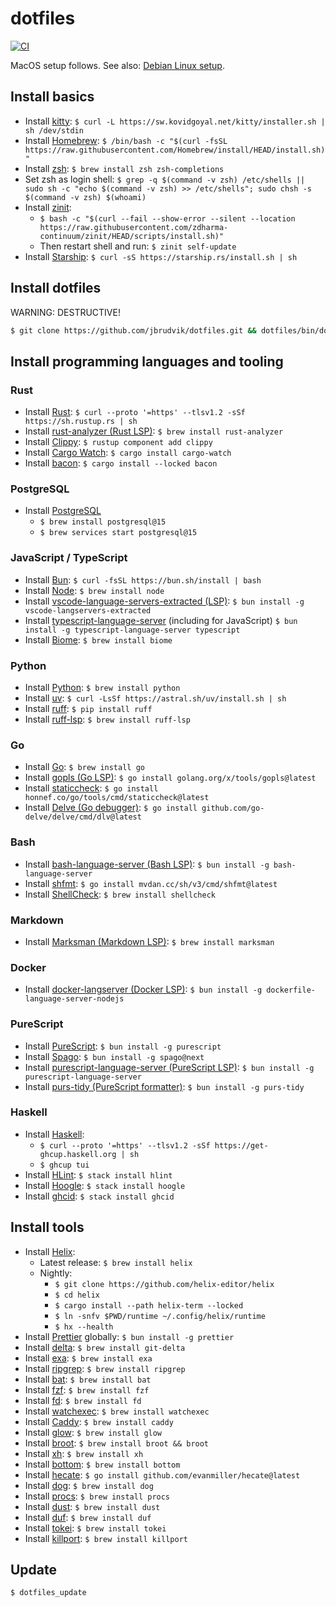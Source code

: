 # dotfiles

[![CI](https://github.com/jbrudvik/dotfiles/actions/workflows/ci.yml/badge.svg)](https://github.com/jbrudvik/dotfiles/actions/workflows/ci.yml)

MacOS setup follows. See also: [Debian Linux setup](/README_debian_linux.md).

## Install basics

- Install [kitty](https://sw.kovidgoyal.net/kitty/): `$ curl -L https://sw.kovidgoyal.net/kitty/installer.sh | sh /dev/stdin`
- Install [Homebrew](https://brew.sh): `$ /bin/bash -c "$(curl -fsSL https://raw.githubusercontent.com/Homebrew/install/HEAD/install.sh)"`
- Install [zsh](https://en.wikipedia.org/wiki/Z_shell): `$ brew install zsh zsh-completions`
- Set zsh as login shell: `$ grep -q $(command -v zsh) /etc/shells || sudo sh -c "echo $(command -v zsh) >> /etc/shells"; sudo chsh -s $(command -v zsh) $(whoami)`
- Install [zinit](https://github.com/zdharma-continuum/zinit):
  - `$ bash -c "$(curl --fail --show-error --silent --location https://raw.githubusercontent.com/zdharma-continuum/zinit/HEAD/scripts/install.sh)"`
  - Then restart shell and run: `$ zinit self-update`
- Install [Starship](https://github.com/starship/starship): `$ curl -sS https://starship.rs/install.sh | sh`

## Install dotfiles

WARNING: DESTRUCTIVE!

```sh
$ git clone https://github.com/jbrudvik/dotfiles.git && dotfiles/bin/dotfiles_install`
```

## Install programming languages and tooling

### Rust

- Install [Rust](https://www.rust-lang.org): `$ curl --proto '=https' --tlsv1.2 -sSf https://sh.rustup.rs | sh`
- Install [rust-analyzer (Rust LSP)](https://github.com/rust-lang/rust-analyzer): `$ brew install rust-analyzer`
- Install [Clippy](https://github.com/rust-lang/rust-clippy): `$ rustup component add clippy`
- Install [Cargo Watch](https://github.com/watchexec/cargo-watch): `$ cargo install cargo-watch`
- Install [bacon](https://github.com/Canop/bacon): `$ cargo install --locked bacon`

### PostgreSQL

- Install [PostgreSQL](https://www.postgresql.org)
  - `$ brew install postgresql@15`
  - `$ brew services start postgresql@15`

### JavaScript / TypeScript

- Install [Bun](https://bun.sh): `$ curl -fsSL https://bun.sh/install | bash`
- Install [Node](https://nodejs.org): `$ brew install node`
- Install [vscode-language-servers-extracted (LSP)](https://www.npmjs.com/package/vscode-langservers-extracted): `$ bun install -g vscode-langservers-extracted`
- Install [typescript-language-server](https://www.npmjs.com/package/typescript-language-server) (including for JavaScript) `$ bun install -g typescript-language-server typescript`
- Install [Biome](https://biomejs.dev): `$ brew install biome`

### Python

- Install [Python](https://www.python.org): `$ brew install python`
- Install [uv](https://github.com/astral-sh/uv): `$ curl -LsSf https://astral.sh/uv/install.sh | sh`
- Install [ruff](https://github.com/astral-sh/ruff): `$ pip install ruff`
- Install [ruff-lsp](https://github.com/astral-sh/ruff-lsp#installation-and-usage): `$ brew install ruff-lsp`

### Go

- Install [Go](https://go.dev): `$ brew install go`
- Install [gopls (Go LSP)](https://pkg.go.dev/golang.org/x/tools/gopls): `$ go install golang.org/x/tools/gopls@latest`
- Install [staticcheck](https://github.com/dominikh/go-tools): `$ go install honnef.co/go/tools/cmd/staticcheck@latest`
- Install [Delve (Go debugger)](https://github.com/go-delve/delve): `$ go install github.com/go-delve/delve/cmd/dlv@latest`

### Bash

- Install [bash-language-server (Bash LSP)](https://github.com/bash-lsp/bash-language-server): `$ bun install -g bash-language-server`
- Install [shfmt](https://github.com/mvdan/sh): `$ go install mvdan.cc/sh/v3/cmd/shfmt@latest`
- Install [ShellCheck](https://github.com/koalaman/shellcheck): `$ brew install shellcheck`

### Markdown

- Install [Marksman (Markdown LSP)](https://github.com/artempyanykh/marksman): `$ brew install marksman`

### Docker

- Install [docker-langserver (Docker LSP)](https://github.com/rcjsuen/dockerfile-language-server-nodejs): `$ bun install -g dockerfile-language-server-nodejs`

### PureScript

- Install [PureScript](https://github.com/purescript/documentation/blob/master/guides/Getting-Started.md): `$ bun install -g purescript`
- Install [Spago](https://github.com/purescript/spago): `$ bun install -g spago@next`
- Install [purescript-language-server (PureScript LSP)](https://github.com/nwolverson/purescript-language-server): `$ bun install -g purescript-language-server`
- Install [purs-tidy (PureScript formatter)](https://github.com/natefaubion/purescript-tidy): `$ bun install -g purs-tidy`

### Haskell

- Install [Haskell](https://www.haskell.org):
  - `$ curl --proto '=https' --tlsv1.2 -sSf https://get-ghcup.haskell.org | sh`
  - `$ ghcup tui`
- Install [HLint](https://github.com/ndmitchell/hlint): `$ stack install hlint`
- Install [Hoogle](https://github.com/ndmitchell/hoogle): `$ stack install hoogle`
- Install [ghcid](https://github.com/ndmitchell/ghcid): `$ stack install ghcid`

## Install tools

- Install [Helix](https://docs.helix-editor.com):
  - Latest release: `$ brew install helix`
  - Nightly:
    - `$ git clone https://github.com/helix-editor/helix`
    - `$ cd helix`
    - `$ cargo install --path helix-term --locked`
    - `$ ln -snfv $PWD/runtime ~/.config/helix/runtime`
    - `$ hx --health`
- Install [Prettier](https://github.com/prettier/prettier) globally: `$ bun install -g prettier`
- Install [delta](https://github.com/dandavison/delta): `$ brew install git-delta`
- Install [exa](https://github.com/ogham/exa#installation): `$ brew install exa`
- Install [ripgrep](https://github.com/BurntSushi/ripgrep): `$ brew install ripgrep`
- Install [bat](https://github.com/sharkdp/bat): `$ brew install bat`
- Install [fzf](https://github.com/junegunn/fzf): `$ brew install fzf`
- Install [fd](https://github.com/sharkdp/fd): `$ brew install fd`
- Install [watchexec](https://github.com/watchexec/watchexec): `$ brew install watchexec`
- Install [Caddy](https://caddyserver.com): `$ brew install caddy`
- Install [glow](https://github.com/charmbracelet/glow): `$ brew install glow`
- Install [broot](https://dystroy.org/broot): `$ brew install broot && broot`
- Install [xh](https://github.com/ducaale/xh): `$ brew install xh`
- Install [bottom](https://github.com/ClementTsang/bottom): `$ brew install bottom`
- Install [hecate](https://github.com/evanmiller/hecate): `$ go install github.com/evanmiller/hecate@latest`
- Install [dog](https://github.com/ogham/dog): `$ brew install dog`
- Install [procs](https://github.com/dalance/procs): `$ brew install procs`
- Install [dust](https://github.com/bootandy/dust): `$ brew install dust`
- Install [duf](https://github.com/muesli/duf): `$ brew install duf`
- Install [tokei](https://github.com/XAMPPRocky/tokei): `$ brew install tokei`
- Install [killport](https://github.com/jkfran/killport): `$ brew install killport`

## Update

```sh
$ dotfiles_update
```
